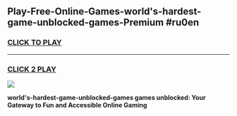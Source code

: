 
## Play-Free-Online-Games-world's-hardest-game-unblocked-games-Premium #ru0en
<h3>
<a href="https://premium.freeplayer.one?title=world's-hardest-game-unblocked-games&ref=8M">CLICK TO PLAY</a></h3>
<hr>

<h3>
<a href="https://premium.freeplayer.one?title=world's-hardest-game-unblocked-games&ref=8M">CLICK 2 PLAY</a>
  
</h3>

<a href="https://premium.freeplayer.one?title=world's-hardest-game-unblocked-games&ref=8M"><img src="https://clearcache.store/games.png"></a>


**world's-hardest-game-unblocked-games games unblocked: Your Gateway to Fun and Accessible Online Gaming**
